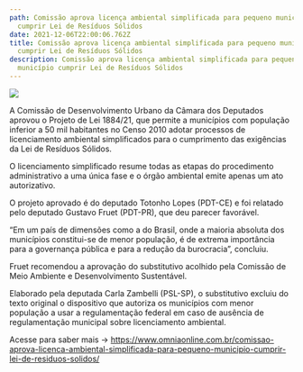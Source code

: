 ```yaml
---
path: Comissão aprova licença ambiental simplificada para pequeno município
  cumprir Lei de Resíduos Sólidos
date: 2021-12-06T22:00:06.762Z
title: Comissão aprova licença ambiental simplificada para pequeno município
  cumprir Lei de Resíduos Sólidos
description: Comissão aprova licença ambiental simplificada para pequeno
  município cumprir Lei de Resíduos Sólidos
---
```

<!--StartFragment-->

![](https://www.omniaonline.com.br/wp-content/uploads/2021/11/Site-3-37.png)

A Comissão de Desenvolvimento Urbano da Câmara dos Deputados aprovou o Projeto de Lei 1884/21, que permite a municípios com população inferior a 50 mil habitantes no Censo 2010 adotar processos de licenciamento ambiental simplificados para o cumprimento das exigências da Lei de Resíduos Sólidos.

O licenciamento simplificado resume todas as etapas do procedimento administrativo a uma única fase e o órgão ambiental emite apenas um ato autorizativo.

O projeto aprovado é do deputado Totonho Lopes (PDT-CE) e foi relatado pelo deputado Gustavo Fruet (PDT-PR), que deu parecer favorável.

“Em um país de dimensões como a do Brasil, onde a maioria absoluta dos municípios constitui-se de menor população, é de extrema importância para a governança pública e para a redução da burocracia”, concluiu.

Fruet recomendou a aprovação do substitutivo acolhido pela Comissão de Meio Ambiente e Desenvolvimento Sustentável.

Elaborado pela deputada Carla Zambelli (PSL-SP), o substitutivo excluiu do texto original o dispositivo que autoriza os municípios com menor população a usar a regulamentação federal em caso de ausência de regulamentação municipal sobre licenciamento ambiental.

Acesse para saber mais -> https://www.omniaonline.com.br/comissao-aprova-licenca-ambiental-simplificada-para-pequeno-municipio-cumprir-lei-de-residuos-solidos/

<!--EndFragment-->